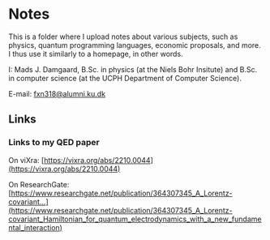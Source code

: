 # Notes

This is a folder where I upload notes about various subjects, such as physics, quantum programming languages, economic proposals, and more. I thus use it similarly to a homepage, in other words. 

I: Mads J. Damgaard, B.Sc. in physics (at the Niels Bohr Insitute) and B.Sc. in computer science (at the UCPH Department of Computer Science).

E-mail: fxn318@alumni.ku.dk

## Links

### Links to my QED paper

On viXra: [https://vixra.org/abs/2210.0044](https://vixra.org/abs/2210.0044)

On ResearchGate: [https://www.researchgate.net/publication/364307345_A_Lorentz-covariant...](https://www.researchgate.net/publication/364307345_A_Lorentz-covariant_Hamiltonian_for_quantum_electrodynamics_with_a_new_fundamental_interaction)
